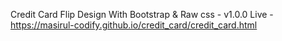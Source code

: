 
Credit Card Flip Design With Bootstrap &amp; Raw css - v1.0.0 
Live - https://masirul-codify.github.io/credit_card/credit_card.html
